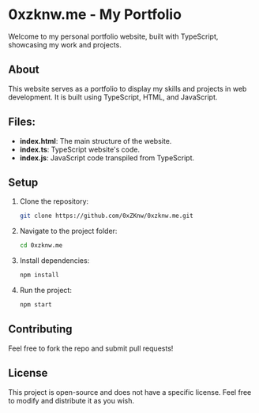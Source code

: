 # 0xzknw.me - My Portfolio

Welcome to my personal portfolio website, built with TypeScript, showcasing my work and projects.

## About

This website serves as a portfolio to display my skills and projects in web development. It is built using TypeScript, HTML, and JavaScript.

## Files:

- **index.html**: The main structure of the website.
- **index.ts**: TypeScript website's code.
- **index.js**: JavaScript code transpiled from TypeScript.

## Setup

1. Clone the repository:

    ```bash
    git clone https://github.com/0xZKnw/0xzknw.me.git
    ```

2. Navigate to the project folder:

    ```bash
    cd 0xzknw.me
    ```

3. Install dependencies:

    ```bash
    npm install
    ```

4. Run the project:

    ```bash
    npm start
    ```

## Contributing

Feel free to fork the repo and submit pull requests!

## License

This project is open-source and does not have a specific license. Feel free to modify and distribute it as you wish.

